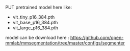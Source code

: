 PUT pretrained model here like:
- vit_tiny_p16_384.pth
- vit_base_p16_384.pth
- vit_large_p16_384.pth

model can be download here : https://github.com/open-mmlab/mmsegmentation/tree/master/configs/segmenter
